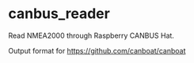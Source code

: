 # canbus_reader

Read NMEA2000 through Raspberry CANBUS Hat.

Output format for https://github.com/canboat/canboat
